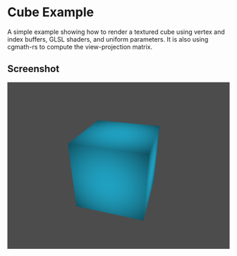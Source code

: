 # Cube Example

A simple example showing how to render a textured cube using vertex and index
buffers, GLSL shaders, and uniform parameters. It is also using cgmath-rs to
compute the view-projection matrix.

## Screenshot

![Cube Example](screenshot.png)
